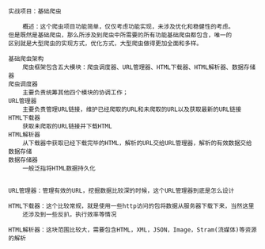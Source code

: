 
    实战项目：基础爬虫

        概述：这个爬虫项目功能简单，仅仅考虑功能实现，未涉及优化和稳健性的考虑。
    但是既然是基础爬虫，那么所涉及到爬虫中所需要的所有功能基础爬虫都包含，唯一的
    区别就是大型爬虫的实现方式，优化方式，大型爬虫做得更加全面和多样。

    基础爬虫架构
        爬虫框架包含五大模块：爬虫调度器、URL管理器、HTML下载器、HTML解析器、数据存储器
    爬虫调度器
        主要负责统筹其他四个模块的协调工作；
    URL管理器
        主要负责管理URL链接，维护已经爬取的URL和未爬取的URL以及获取最新的URL链接
    HTML下载器
        获取未爬取的URL链接并下载HTML
    HTML解析器
        从下载器中获取已经下载完毕的HTML，解析的URL交给URL管理器，解析的有效数据交给数据存储
    数据存储器
        一般泛指将HTML数据持久化


    URL管理器：管理有效的URL，挖掘数据比较深的时候，这个URL管理器到底是怎么设计

    HTML下载器：这个比较常规，就是使用一些http访问的包将数据从服务器下载下来，当然这里
        还涉及到一些反扒，执行效率等情况

    HTML解析器：这块范围比较大，需要包含HTML，XML，JSON，Image，Stram(流媒体)等资源的解析








